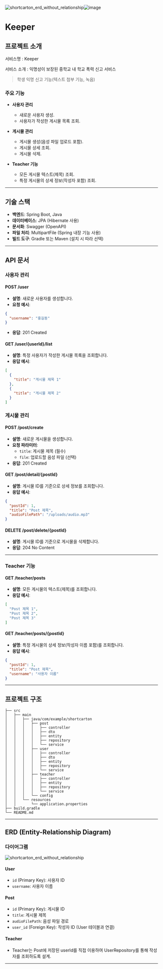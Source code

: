 ![shortcarton_erd_without_relationship](https://github.com/user-attachments/assets/f5f52d34-ed31-4f5e-9f63-b1eefcb9ed55)![image](https://github.com/user-attachments/assets/cd7ebe98-d2e1-44dc-944c-b2b9fe26c978)
# **Keeper**

## **프로젝트 소개**
서비스명 : Keeper

서비스 소개 : 익명성이 보장된 중학교 내 학교 폭력 신고 서비스

>학생 익명 신고 기능(텍스트 첨부 기능, 녹음)


### **주요 기능**
- **사용자 관리**
  - 새로운 사용자 생성.
  - 사용자가 작성한 게시물 목록 조회.

- **게시물 관리**
  - 게시물 생성(음성 파일 업로드 포함).
  - 게시물 상세 조회.
  - 게시물 삭제.

- **Teacher 기능**
  - 모든 게시물 텍스트(제목) 조회.
  - 특정 게시물의 상세 정보(작성자 포함) 조회.

---

## **기술 스택**
- **백엔드**: Spring Boot, Java
- **데이터베이스**: JPA (Hibernate 사용)
- **문서화**: Swagger (OpenAPI)
- **파일 처리**: MultipartFile (Spring 내장 기능 사용)
- **빌드 도구**: Gradle 또는 Maven (설치 시 따라 선택)

---

## **API 문서**

### **사용자 관리**

#### **POST /user**
- **설명**: 새로운 사용자를 생성합니다.
- **요청 예시**:
```json
{
  "username": "홍길동"
}
```
- **응답**: 201 Created

#### **GET /user/{userId}/list**
- **설명**: 특정 사용자가 작성한 게시물 목록을 조회합니다.
- **응답 예시**:
```json
[
  {
    "title": "게시물 제목 1"
  },
  {
    "title": "게시물 제목 2"
  }
]
```

### **게시물 관리**

#### **POST /post/create**
- **설명**: 새로운 게시물을 생성합니다.
- **요청 파라미터**:
  - `title`: 게시물 제목 (필수)
  - `file`: 업로드할 음성 파일 (선택)
- **응답**: 201 Created

#### **GET /post/detail/{postId}**
- **설명**: 게시물 ID를 기준으로 상세 정보를 조회합니다.
- **응답 예시**:
```json
{
  "postId": 1,
  "title": "Post 제목",
  "audioFilePath": "/uploads/audio.mp3"
}
```

#### **DELETE /post/delete/{postId}**
- **설명**: 게시물 ID를 기준으로 게시물을 삭제합니다.
- **응답**: 204 No Content

---

### **Teacher 기능**

#### **GET /teacher/posts**
- **설명**: 모든 게시물의 텍스트(제목)를 조회합니다.
- **응답 예시**:
```json
[
  "Post 제목 1",
  "Post 제목 2",
  "Post 제목 3"
]
```

#### **GET /teacher/posts/{postId}**
- **설명**: 특정 게시물의 상세 정보(작성자 이름 포함)를 조회합니다.
- **응답 예시**:
```json
{
  "postId": 1,
  "title": "Post 제목",
  "username": "사용자 이름"
}
```

---

## **프로젝트 구조**
```plaintext
├── src
│   ├── main
│   │   ├── java/com/example/shortcarton
│   │   │   ├── post
│   │   │   │   ├── controller
│   │   │   │   ├── dto
│   │   │   │   ├── entity
│   │   │   │   ├── repository
│   │   │   │   └── service
│   │   │   ├── user
│   │   │   │   ├── controller
│   │   │   │   ├── dto
│   │   │   │   ├── entity
│   │   │   │   ├── repository
│   │   │   │   └── service
│   │   │   ├── teacher
│   │   │   │   ├── controller
│   │   │   │   ├── entity
│   │   │   │   ├── repository
│   │   │   │   └── service
│   │   │   └── config
│   │   └── resources
│   │       └── application.properties
├── build.gradle
└── README.md
```

---

## **ERD (Entity-Relationship Diagram)**

### **다이어그램**
![shortcarton_erd_without_relationship](https://github.com/user-attachments/assets/03943fe7-af9f-47cf-bada-21cfa44279f0)


#### **User**
- `id` (Primary Key): 사용자 ID
- `username`: 사용자 이름

#### **Post**
- `id` (Primary Key): 게시물 ID
- `title`: 게시물 제목
- `audioFilePath`: 음성 파일 경로
- `user_id` (Foreign Key): 작성자 ID (User 테이블과 연결)

#### **Teacher**
- Teacher는 Post에 저장된 userId를 직접 이용하여 UserRepository를 통해 작성자를 조회하도록 설계.

---






